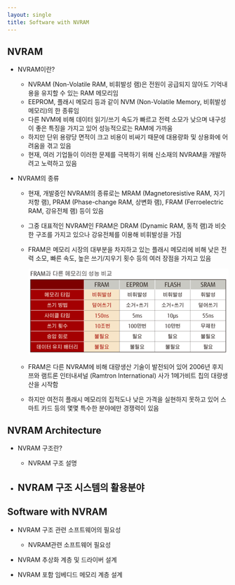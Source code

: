 ```yaml
---
layout: single
title: Software with NVRAM
---
```




## NVRAM

- NVRAM이란?
  - NVRAM (Non-Volatile RAM, 비휘발성 램)은 전원이 공급되지 않아도 기억내용을 유지할 수 있는 RAM 메모리임
  - EEPROM, 플래시 메모리 등과 같이 NVM (Non-Volatile Memory, 비휘발성 메모리)의 한 종류임
  - 다른 NVM에 비해 데이터 읽기/쓰기 속도가 빠르고 전력 소모가 낮으며 내구성이 좋은 특징을 가지고 있어 성능적으로는 RAM에 가까움
  - 하지만 단위 용량당 면적이 크고 비용이 비싸기 때문에 대용량화 및 상용화에 어려움을 겪고 있음
  - 현재, 여러 기업들이 이러한 문제를 극복하기 위해 신소재의 NVRAM을 개발하려고 노력하고 있음



- NVRAM의 종류

  - 현재, 개발중인 NVRAM의 종류로는 MRAM (Magnetoresistive RAM, 자기 저항 램), PRAM (Phase-change RAM, 상변화 램), FRAM (Ferroelectric RAM, 강유전체 램) 등이 있음

  - 그중 대표적인 NVRAM인 FRAM은 DRAM (Dynamic RAM, 동적 램)과 비슷한 구조를 가지고 있으나 강유전체를 이용해 비휘발성을 가짐

  - FRAM은 메모리 시장의 대부분을 차지하고 있는 플래시 메모리에 비해 낮은 전력 소모, 빠른 속도, 높은 쓰기/지우기 횟수 등의 여러 장점을 가지고 있음

    ![fram_spec](/assets/img/nvram/fram_spec.png)

  - FRAM은 다른 NVRAM에 비해 대량생산 기술이 발전되어 있어 2006년 후지쯔와 램트론 인터내셔널 (Ramtron International) 사가 1메가비트 칩의 대량생산을 시작함
  - 하지만 여전히 플래시 메모리의 집적도나 낮은 가격을 실현하지 못하고 있어 스마트 카드 등의 몇몇 특수한 분야에만 경쟁력이 있음





## NVRAM Architecture

- NVRAM 구조란?
  - NVRAM 구조 설명



- NVRAM 구조 시스템의 활용분야
  - 





## Software with NVRAM

- NVRAM 구조 관련 소프트웨어의 필요성
  - NVRAM관련 소프트웨어 필요성



- NVRAM 추상화 계층 및 드라이버 설계





- NVRAM 포함 임베디드 메모리 계층 설계







